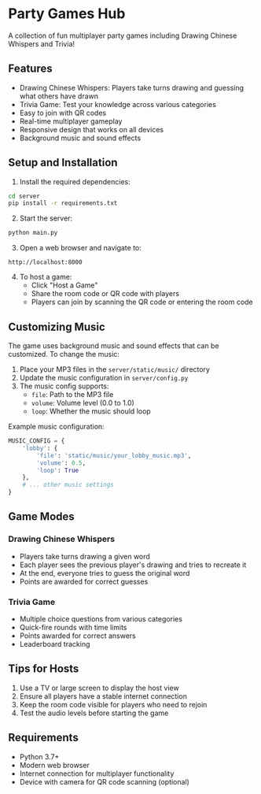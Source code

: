 # Party Games Hub

A collection of fun multiplayer party games including Drawing Chinese Whispers and Trivia!

## Features

- Drawing Chinese Whispers: Players take turns drawing and guessing what others have drawn
- Trivia Game: Test your knowledge across various categories
- Easy to join with QR codes
- Real-time multiplayer gameplay
- Responsive design that works on all devices
- Background music and sound effects

## Setup and Installation

1. Install the required dependencies:
```bash
cd server
pip install -r requirements.txt
```

2. Start the server:
```bash
python main.py
```

3. Open a web browser and navigate to:
```
http://localhost:8000
```

4. To host a game:
   - Click "Host a Game"
   - Share the room code or QR code with players
   - Players can join by scanning the QR code or entering the room code

## Customizing Music

The game uses background music and sound effects that can be customized. To change the music:

1. Place your MP3 files in the `server/static/music/` directory
2. Update the music configuration in `server/config.py`
3. The music config supports:
   - `file`: Path to the MP3 file
   - `volume`: Volume level (0.0 to 1.0)
   - `loop`: Whether the music should loop

Example music configuration:
```python
MUSIC_CONFIG = {
    'lobby': {
        'file': 'static/music/your_lobby_music.mp3',
        'volume': 0.5,
        'loop': True
    },
    # ... other music settings
}
```

## Game Modes

### Drawing Chinese Whispers
- Players take turns drawing a given word
- Each player sees the previous player's drawing and tries to recreate it
- At the end, everyone tries to guess the original word
- Points are awarded for correct guesses

### Trivia Game
- Multiple choice questions from various categories
- Quick-fire rounds with time limits
- Points awarded for correct answers
- Leaderboard tracking

## Tips for Hosts

1. Use a TV or large screen to display the host view
2. Ensure all players have a stable internet connection
3. Keep the room code visible for players who need to rejoin
4. Test the audio levels before starting the game

## Requirements

- Python 3.7+
- Modern web browser
- Internet connection for multiplayer functionality
- Device with camera for QR code scanning (optional)